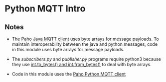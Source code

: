 # Python MQTT Intro

## Notes 

* The [Paho Java MQTT client](https://eclipse.org/paho/clients/java/) uses byte arrays for
message payloads. To maintain interoperability between the java and python messages, code in this module 
uses byte arrays for message payloads.

* The *subscribers.py* and *publisher.py* programs require python3 because they use 
[int.to_bytes() and int.from_bytes()](https://docs.python.org/3/library/stdtypes.html#int.to_bytes) to 
deal with byte arrays. 

* Code in this module uses the [Paho Python MQTT client](https://pypi.python.org/pypi/paho-mqtt)